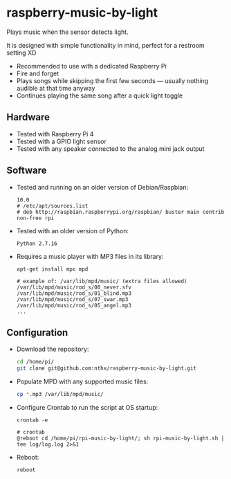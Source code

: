 # raspberry-music-by-light
Plays music when the sensor detects light.

It is designed with simple functionality in mind, perfect for a restroom setting XD
* Recommended to use with a dedicated Raspberry Pi
* Fire and forget
* Plays songs while skipping the first few seconds — usually nothing audible at that time anyway
* Continues playing the same song after a quick light toggle

## Hardware
* Tested with Raspberry Pi 4
* Tested with a GPIO light sensor
* Tested with any speaker connected to the analog mini jack output

## Software
* Tested and running on an older version of Debian/Raspbian:
    ```
    10.0
    # /etc/apt/sources.list
    # deb http://raspbian.raspberrypi.org/raspbian/ buster main contrib non-free rpi
    ```

* Tested with an older version of Python:
    ```
    Python 2.7.16
    ```

* Requires a music player with MP3 files in its library:
    ```
    apt-get install mpc mpd

    # example of: /var/lib/mpd/music/ (extra files allowed)
    /var/lib/mpd/music/rod_s/00_never.sfv
    /var/lib/mpd/music/rod_s/01_blind.mp3
    /var/lib/mpd/music/rod_s/07_swar.mp3
    /var/lib/mpd/music/rod_s/05_angel.mp3
    ...
    ```

## Configuration

* Download the repository:
    ```sh
    cd /home/pi/
    git clone git@github.com:nthx/raspberry-music-by-light.git
    ```

* Populate MPD with any supported music files:
    ```sh
    cp *.mp3 /var/lib/mpd/music/
    ```

* Configure Crontab to run the script at OS startup:
    ```
    crontab -e
    ```

    ```
    # crontab
    @reboot cd /home/pi/rpi-music-by-light/; sh rpi-music-by-light.sh | tee log/log.log 2>&1
    ```

* Reboot:
    ```
    reboot
    ```

